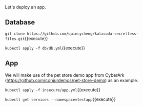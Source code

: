 
Let's deploy an app.   

## Database


`git clone https://github.com/quincycheng/katacoda-secretless-files.git`{{execute}}

`kubectl apply -f db/db.yml`{{execute}}


## App

We will make use of the pet store demo app from CyberArk (https://github.com/conjurdemos/pet-store-demo) as an example.


`kubectl apply -f insecure/app.yml`{{execute}}

`kubectl get services --namespace=testapp`{{execute}}
